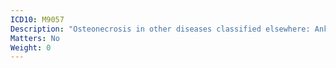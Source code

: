 ```yaml
---
ICD10: M9057
Description: "Osteonecrosis in other diseases classified elsewhere: Ankle and foot"
Matters: No
Weight: 0
---
```

